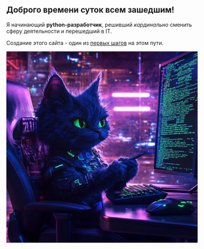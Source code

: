 ## Доброго времени суток всем зашедшим!

Я начинающий **python-разработчик**, решивший _кардинально_ сменить сферу деятельности и перешедший в IT.

Создание этого сайта - один из <u>первых шагов</u> на этом пути.

![the developer's cat](neuro.png)